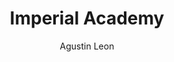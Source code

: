 ---
mission_id: academy
title: "Imperial Academy"
author: "Agustin Leon"
date:
description: "One year after Kyle destroyed the Arc Hammer, the Rebel Alliance gets a report that one of the facilities of the Imperial Academy is being left relatively unprotected. Since this place happens to be where Kyle was trained, he decides to destroy the facility without consulting with the Rebel High Command. Ignoring Jan's warnings that this is an obvious trap for the Rebellion's new agent, Kyle prepares to enter the complex without the notion that the trap is set..."
level-replaced:	ROBOTICS
difficulty: Yes
bm:	yes
fme: no
wax: no
3do: yes
voc: no
gmd: no
lfd: yes
base: "New level from scratch"
editors: "DFUSE for GOB, BMP2DF for LFD"
---